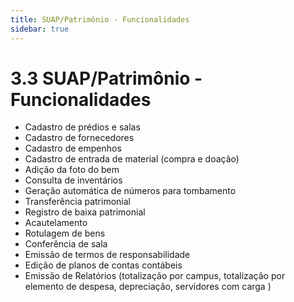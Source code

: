 ```yaml
---
title: SUAP/Patrimônio - Funcionalidades
sidebar: true
---
```


# 3.3 SUAP/Patrimônio - Funcionalidades

 * Cadastro de prédios e salas
 * Cadastro de fornecedores
 * Cadastro de empenhos
 * Cadastro de entrada de material (compra e doação)
 * Adição da foto do bem
 * Consulta de inventários
 * Geração automática de números para tombamento
 * Transferência patrimonial
 * Registro de baixa patrimonial
 * Acautelamento
 * Rotulagem de bens
 * Conferência de sala
 * Emissão de termos de responsabilidade
 * Edição de planos de contas contábeis
 * Emissão de Relatórios (totalização por campus, totalização por elemento de despesa, depreciação, servidores com carga )